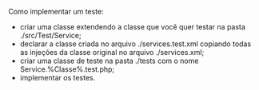 Como implementar um teste:

- criar uma classe extendendo a classe que você quer testar na pasta ./src/Test/Service;
- declarar a classe criada no arquivo ./services.test.xml copiando todas as injeções da classe original no arquivo ./services.xml;
- criar uma classe de teste na pasta ./tests com o nome Service.%Classe%.test.php;
- implementar os testes.